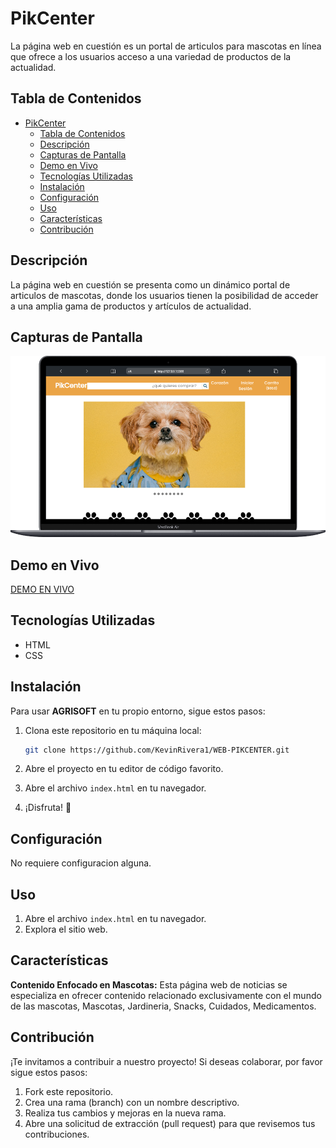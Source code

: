 # PikCenter

La página web en cuestión es un portal de articulos para mascotas en línea que ofrece a los usuarios acceso a una variedad de productos de la actualidad.

## Tabla de Contenidos

- [PikCenter](#pikcenter)
  - [Tabla de Contenidos](#tabla-de-contenidos)
  - [Descripción](#descripción)
  - [Capturas de Pantalla](#capturas-de-pantalla)
  - [Demo en Vivo](#demo-en-vivo)
  - [Tecnologías Utilizadas](#tecnologías-utilizadas)
  - [Instalación](#instalación)
  - [Configuración](#configuración)
  - [Uso](#uso)
  - [Características](#características)
  - [Contribución](#contribución)

## Descripción

La página web en cuestión se presenta como un dinámico portal de articulos de mascotas, donde los usuarios tienen la posibilidad de acceder a una amplia gama de productos y artículos de actualidad.

## Capturas de Pantalla

 <div align="center">
      <img src="./img/cap-img-pik.png" alt="PikCenter">
</div>

## Demo en Vivo

[DEMO EN VIVO](https://kevinrivera1.github.io/WEB-PIKCENTER/)

## Tecnologías Utilizadas

- HTML
- CSS

## Instalación

Para usar **AGRISOFT** en tu propio entorno, sigue estos pasos:

1. Clona este repositorio en tu máquina local:

   ```bash
   git clone https://github.com/KevinRivera1/WEB-PIKCENTER.git
    ```

2. Abre el proyecto en tu editor de código favorito.
3. Abre el archivo `index.html` en tu navegador.
4. ¡Disfruta! 🎉

## Configuración

No requiere configuracion alguna.

## Uso

1. Abre el archivo `index.html` en tu navegador.
2. Explora el sitio web.

## Características

**Contenido Enfocado en Mascotas:** Esta página web de noticias se especializa en ofrecer contenido relacionado exclusivamente con el mundo de las mascotas, Mascotas, Jardineria, Snacks, Cuidados, Medicamentos.

## Contribución

¡Te invitamos a contribuir a nuestro proyecto! Si deseas colaborar, por favor sigue estos pasos:

1. Fork este repositorio.
2. Crea una rama (branch) con un nombre descriptivo.
3. Realiza tus cambios y mejoras en la nueva rama.
4. Abre una solicitud de extracción (pull request) para que revisemos tus contribuciones.

